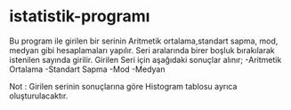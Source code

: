 # istatistik-programı
Bu program ile girilen bir serinin Aritmetik ortalama,standart sapma, mod, medyan gibi hesaplamaları yapılır.
Seri aralarında birer boşluk bırakılarak istenilen sayında girilir. 
Girilen Seri için aşağıdaki sonuçlar alınır;
-Aritmetik Ortalama
-Standart Sapma
-Mod
-Medyan

Not : Girilen serinin sonuçlarına göre Histogram tablosu ayrıca oluşturulacaktır.
